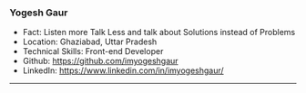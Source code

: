 ### Yogesh Gaur
- Fact: Listen more Talk Less and talk about Solutions instead of Problems
- Location: Ghaziabad, Uttar Pradesh
- Technical Skills: Front-end Developer
- Github: https://github.com/imyogeshgaur
- LinkedIn: https://www.linkedin.com/in/imyogeshgaur/
***
